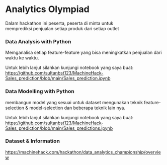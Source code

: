 # Analytics Olympiad
Dalam hackathon ini peserta, peserta di minta untuk  
memprediksi penjualan setiap produk dari setiap outlet

### Data Analysis with Python
Memganalisa setiap feature-feature yang bisa meningkatkan penjualan dari waktu ke waktu. 

Untuk lebih lanjut silahkan kunjungi notebook yang saya buat:
https://github.com/sultanbst123/MachineHack-Sales_prediction/blob/main/Sales_prediction.ipynb

### Data Modelling with Python
membangun model yang sesuai untuk dataset mengunakan teknik feature-selection & model-selection dan beberapa teknik lain nya.
 
Untuk lebih lanjut silahkan kunjungi notebook yang saya buat:
https://github.com/sultanbst123/MachineHack-Sales_prediction/blob/main/Sales_predictions.ipynb

### Dataset & Information
https://machinehack.com/hackathon/data_analytics_championship/overview

